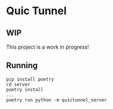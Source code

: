 # Quic Tunnel

## WIP

This project is a work in progress!

## Running

```
pip install poetry
cd server
poetry install
...
poetry run python -m quictunnel_server

```
